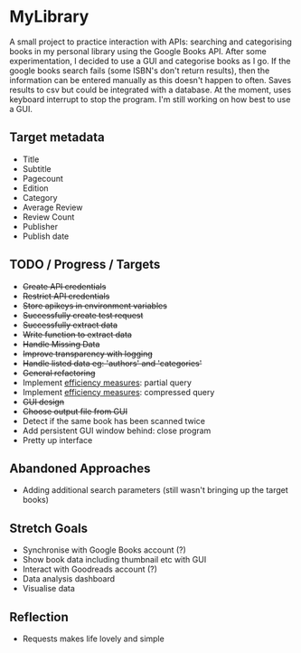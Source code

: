 # MyLibrary
A small project to practice interaction with APIs: searching and categorising books in my personal library using the Google Books API.
After some experimentation, I decided to use a GUI and categorise books as I go. If the google books search fails (some ISBN's don't return results), then the information can be entered manually as this doesn't happen to often.
Saves results to csv but could be integrated with a database.
At the moment, uses keyboard interrupt to stop the program. I'm still working on how best to use a GUI.

## Target metadata
* Title
* Subtitle
* Pagecount
* Edition
* Category
* Average Review
* Review Count
* Publisher
* Publish date

## TODO / Progress / Targets
* ~~Create API credentials~~
* ~~Restrict API credentials~~
* ~~Store apikeys in environment variables~~
* ~~Successfully create test request~~
* ~~Successfully extract data~~
* ~~Write function to extract data~~
* ~~Handle Missing Data~~
* ~~Improve transparency with logging~~
* ~~Handle listed data eg: 'authors' and 'categories'~~
* ~~General refactoring~~
* Implement [efficiency measures](https://developers.google.com/books/docs/v1/performance): partial query
* Implement [efficiency measures](https://developers.google.com/books/docs/v1/performance): compressed query
* ~~GUI design~~
* ~~Choose output file from GUI~~
* Detect if the same book has been scanned twice
* Add persistent GUI window behind: close program
* Pretty up interface

## Abandoned Approaches
* Adding additional search parameters (still wasn't bringing up the target books)

## Stretch Goals
* Synchronise with Google Books account (?)
* Show book data including thumbnail etc with GUI
* Interact with Goodreads account (?)
* Data analysis dashboard
* Visualise data

## Reflection
* Requests makes life lovely and simple
